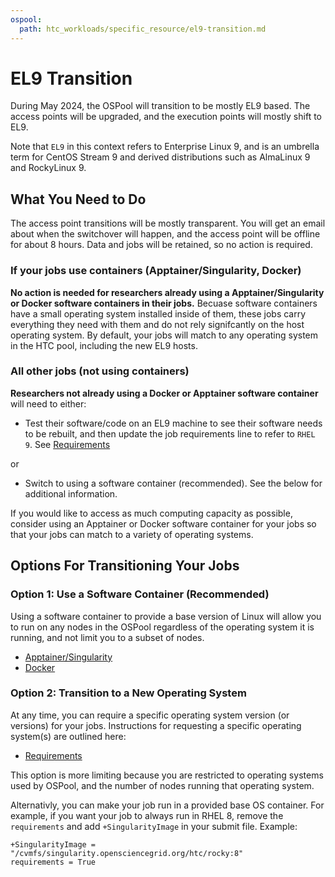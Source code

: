 ```yaml
---
ospool:
  path: htc_workloads/specific_resource/el9-transition.md
---
```


EL9 Transition
==============

During May 2024, the OSPool will transition to be mostly EL9 based. The
access points will be upgraded, and the execution points will mostly
shift to EL9.

Note that `EL9` in this context refers to Enterprise Linux 9, and is
an umbrella term for CentOS Stream 9 and derived distributions such as 
AlmaLinux 9 and RockyLinux 9.


## What You Need to Do

The access point transitions will be mostly transparent. You will get
an email about when the switchover will happen, and the access point
will be offline for about 8 hours. Data and jobs will be retained, so no
action is required.


### If your jobs use containers (Apptainer/Singularity, Docker)

**No action is needed for researchers already using a
Apptainer/Singularity or Docker software containers in their jobs.** Becuase
software containers have a small operating system installed inside of
them, these jobs carry everything they need with them and do not rely
signifcantly on the host operating system. By default, your jobs will
match to any operating system in the HTC pool, including the new EL9
hosts.


### All other jobs (not using containers)

**Researchers not already using a Docker or Apptainer software container** will need to either:

 * Test their software/code on an EL9 machine to see their software needs to be rebuilt, and
   then update the job requirements line to refer to `RHEL 9`. See 
   [Requirements](../requirements/#requirements)

or

 * Switch to using a software container (recommended). See the below for additional information.

If you would like to access as much computing capacity as possible,
consider using an Apptainer or Docker software container for your jobs so
that your jobs can match to a variety of operating systems.


## Options For Transitioning Your Jobs

### Option 1: Use a Software Container (Recommended)

Using a software container to provide a base version of Linux will allow
you to run on any nodes in the OSPool regardless of the operating
system it is running, and not limit you to a subset of nodes.

 * [Apptainer/Singularity](../../using_software/containers-singularity/)
 * [Docker](../../using_software/containers-docker/)

### Option 2: Transition to a New Operating System

At any time, you can require a specific operating system version
(or versions) for your jobs. Instructions for requesting a specific
operating system(s) are outlined here:

 * [Requirements](../requirements/#requirements)

This option is more limiting because you are restricted to operating
systems used by OSPool, and the number of nodes running that operating
system.

Alternativly, you can make your job run in a provided base OS
container. For example, if you want your job to always run in RHEL 8,
remove the `requirements` and add `+SingularityImage` in your submit
file. Example:

    +SingularityImage = "/cvmfs/singularity.opensciencegrid.org/htc/rocky:8"
    requirements = True



